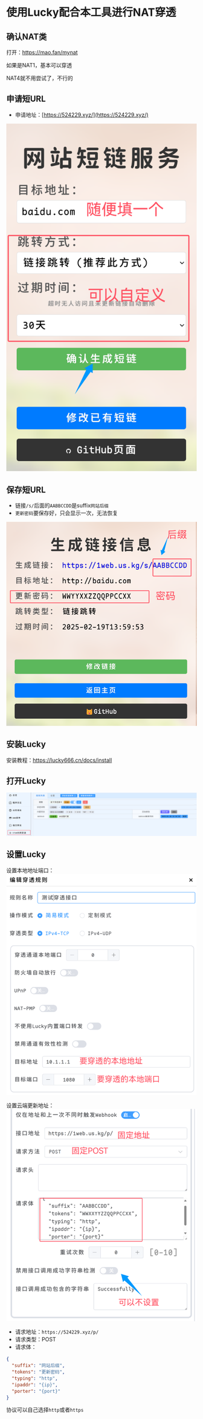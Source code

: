 # 使用Lucky配合本工具进行NAT穿透

## 确认NAT类
打开：https://mao.fan/mynat

如果是NAT1，基本可以穿透

NAT4就不用尝试了，不行的

## 申请短URL
 - 申请地址：[https://524229.xyz/](https://524229.xyz/)

![QQ20250120-215949.png](images/QQ20250120-215949.png)

## 保存短URL
 - 链接`/s/`后面的`AABBCCDD`是suffix`网站后缀`
 - `更新密码`要保存好，只会显示一次，无法恢复

![QQ20250120-220102.png](images/QQ20250120-220102.png)

## 安装Lucky
安装教程：https://lucky666.cn/docs/install

## 打开Lucky
![QQ20250120-215913.png](images/QQ20250120-215913.png)

## 设置Lucky
设置本地地址端口：
![QQ20250120-215714.png](images/QQ20250120-215714.png)

设置云端更新地址：
![QQ20250120-215836.png](images/QQ20250120-215836.png)
 - 请求地址：`https://524229.xyz/p/`
 - 请求类型：POST
 - 请求体：
```json
{
  "suffix": "网站后缀",
  "tokens": "更新密码",
  "typing": "http",
  "ipaddr": "{ip}",
  "porter": "{port}"
}
```
协议可以自己选择`http`或者`https`
